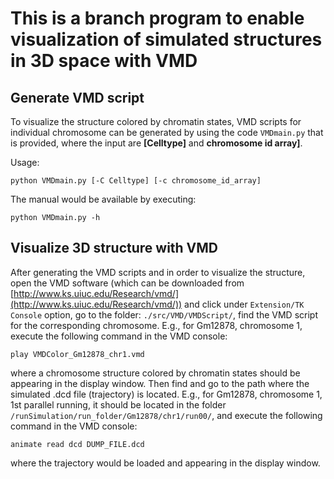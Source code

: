 # This is a branch program to enable visualization of simulated structures in 3D space with VMD

## Generate VMD script

To visualize the structure colored by chromatin states, VMD scripts for individual chromosome can be generated by using the code `VMDmain.py` that is provided, where the input are **[Celltype]** and **chromosome id array]**.  

Usage:
```
python VMDmain.py [-C Celltype] [-c chromosome_id_array]
```
The manual would be available by executing:  
```
python VMDmain.py -h
```

## Visualize 3D structure with VMD

After generating the VMD scripts and in order to visualize the structure, open the VMD software (which can be downloaded from [http://www.ks.uiuc.edu/Research/vmd/](http://www.ks.uiuc.edu/Research/vmd/)) and click under `Extension/TK Console` option, go to the folder: `./src/VMD/VMDScript/`, find the VMD script for the corresponding chromosome. E.g., for Gm12878, chromosome 1, execute the following command in the VMD console:
```
play VMDColor_Gm12878_chr1.vmd
```
where a chromosome structure colored by chromatin states should be appearing in the display window. Then find and go to the path where the simulated .dcd file (trajectory) is located. E.g., for Gm12878, chromosome 1, 1st parallel running, it should be located in the folder `/runSimulation/run_folder/Gm12878/chr1/run00/`, and execute the following command in the VMD console:
```
animate read dcd DUMP_FILE.dcd 
```
where the trajectory would be loaded and appearing in the display window.
